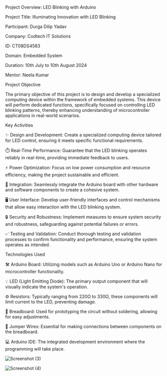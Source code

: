 Project Overview: LED Blinking with Arduino







Project Title: Illuminating Innovation with LED Blinking

Participant: Durga Dilip Yadav

Company: Codtech IT Solutions

ID: CT08DS4583

Domain: Embedded System

Duration: 10th July to 10th August 2024

Mentor: Neela Kumar






Project Objective

The primary objective of this project is to design and develop a specialized computing device within the framework of embedded systems. 
This device will perform dedicated functions, specifically focused on controlling LED blinking patterns, thereby enhancing understanding of microcontroller applications in real-world scenarios.


Key Activities

✨ Design and Development: Create a specialized computing device tailored for LED control, ensuring it meets specific functional requirements.

⏱️ Real-Time Performance: Guarantee that the LED blinking operates reliably in real-time, providing immediate feedback to users.

⚡ Power Optimization: Focus on low power consumption and resource efficiency, making the project sustainable and efficient.

🔗 Integration: Seamlessly integrate the Arduino board with other hardware and software components to create a cohesive system.

🖥️ User Interface: Develop user-friendly interfaces and control mechanisms that allow easy interaction with the LED blinking system.

🔒 Security and Robustness: Implement measures to ensure system security and robustness, safeguarding against potential failures or errors.

✅ Testing and Validation: Conduct thorough testing and validation processes to confirm functionality and performance, ensuring the system operates as intended.


Technologies Used

🛠️ Arduino Board: Utilizing models such as Arduino Uno or Arduino Nano for microcontroller functionality.

💡 LED (Light Emitting Diode): The primary output component that will visually indicate the system's operation.

⚙️ Resistors: Typically ranging from 220Ω to 330Ω, these components will limit current to the LED, preventing damage.

🧩 Breadboard: Used for prototyping the circuit without soldering, allowing for easy adjustments.

🔌 Jumper Wires: Essential for making connections between components on the breadboard.

💻 Arduino IDE: The integrated development environment where the programming will take place.





![Screenshot (3)](https://github.com/user-attachments/assets/73aec229-89b1-4e33-af32-edcf2dec8a21)




![Screenshot (4)](https://github.com/user-attachments/assets/791912e3-166f-4701-954e-c3e7a9880b58)





